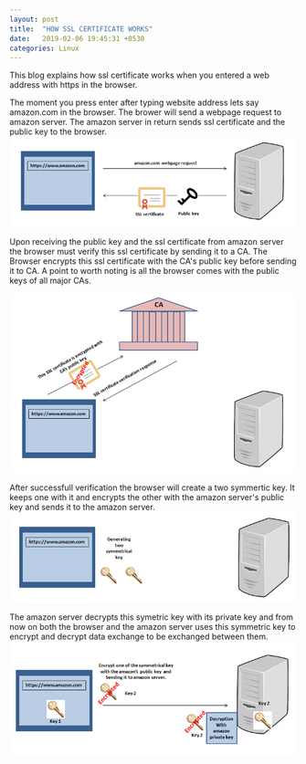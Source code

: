 ```yaml
---
layout: post
title:  "HOW SSL CERTIFICATE WORKS"
date:   2019-02-06 19:45:31 +0530
categories: Linux
---
```

This blog explains how ssl certificate works when you entered a web address with https in the browser.

The moment you press enter after typing website address lets say amazon.com in the browser. The brower will send a webpage request to amazon server. The amazon server in return sends ssl certificate and the public key to the browser.
![GitHub Logo](/images/ssl_certificate/page_request.PNG)

Upon receiving the public key and the ssl certificate from amazon server the browser must verify this ssl certificate by sending it to a CA. The Browser encrypts this ssl certificate with the CA's public key before sending it to CA.
A point to worth noting is all the browser comes with the public keys of all major CAs.

![GitHub Logo](/images/ssl_certificate/verifying_withCA.PNG)

After successfull verification the browser will create a two symmertic key. 
It keeps one with it and encrypts the other with the amazon server's public key and sends it to the amazon server.
![GitHub Logo](/images/ssl_certificate/symmetrical_key.PNG)

The amazon server decrypts this symetric key with its private key and from now on both the browser and the amazon server uses this symmetric key to encrypt and decrypt data exchange to be exchanged between them.
![GitHub Logo](/images/ssl_certificate/symm_key_sharing.PNG)

